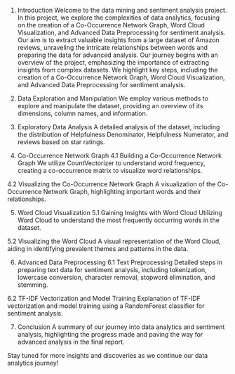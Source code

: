 1. Introduction
Welcome to the data mining and sentiment analysis project. In this project, we explore the complexities of data analytics, focusing on the creation of a Co-Occurrence Network Graph, Word Cloud Visualization, and Advanced Data Preprocessing for sentiment analysis. Our aim is to extract valuable insights from a large dataset of Amazon reviews, unraveling the intricate relationships between words and preparing the data for advanced analysis. Our journey begins with an overview of the project, emphasizing the importance of extracting insights from complex datasets. We highlight key steps, including the creation of a Co-Occurrence Network Graph, Word Cloud Visualization, and Advanced Data Preprocessing for sentiment analysis.

2. Data Exploration and Manipulation
We employ various methods to explore and manipulate the dataset, providing an overview of its dimensions, column names, and information.

3. Exploratory Data Analysis
A detailed analysis of the dataset, including the distribution of Helpfulness Denominator, Helpfulness Numerator, and reviews based on star ratings.

4. Co-Occurrence Network Graph
4.1 Building a Co-Occurrence Network Graph
We utilize CountVectorizer to understand word frequency, creating a co-occurrence matrix to visualize word relationships.

4.2 Visualizing the Co-Occurrence Network Graph
A visualization of the Co-Occurrence Network Graph, highlighting important words and their relationships.

5. Word Cloud Visualization
5.1 Gaining Insights with Word Cloud
Utilizing Word Cloud to understand the most frequently occurring words in the dataset.

5.2 Visualizing the Word Cloud
A visual representation of the Word Cloud, aiding in identifying prevalent themes and patterns in the data.

6. Advanced Data Preprocessing
6.1 Text Preprocessing
Detailed steps in preparing text data for sentiment analysis, including tokenization, lowercase conversion, character removal, stopword elimination, and stemming.

6.2 TF-IDF Vectorization and Model Training
Explanation of TF-IDF vectorization and model training using a RandomForest classifier for sentiment analysis.

7. Conclusion
A summary of our journey into data analytics and sentiment analysis, highlighting the progress made and paving the way for advanced analysis in the final report.

Stay tuned for more insights and discoveries as we continue our data analytics journey!
